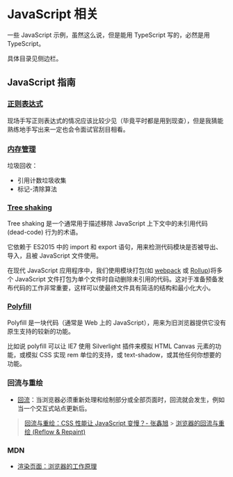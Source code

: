 # JavaScript 相关

一些 JavaScript 示例，虽然这么说，但是能用 TypeScript 写的，必然是用 TypeScript。

具体目录见侧边栏。

## JavaScript 指南

### [正则表达式](https://developer.mozilla.org/zh-CN/docs/Web/JavaScript/Guide/Regular_Expressions)

现场手写正则表达式的情况应该比较少见（毕竟平时都是用到现查），但是我猜能熟练地手写出来一定也会令面试官刮目相看。

### [内存管理](https://developer.mozilla.org/zh-CN/docs/Web/JavaScript/Memory_Management)

垃圾回收：

- 引用计数垃圾收集
- 标记-清除算法

### [Tree shaking](https://developer.mozilla.org/zh-CN/docs/Glossary/Tree_shaking)

Tree shaking 是一个通常用于描述移除 JavaScript 上下文中的未引用代码(dead-code) 行为的术语。

它依赖于 ES2015 中的 import 和 export 语句，用来检测代码模块是否被导出、导入，且被 JavaScript 文件使用。

在现代 JavaScript 应用程序中，我们使用模块打包(如 [webpack](https://webpack.js.org/) 或 [Rollup](https://github.com/rollup/rollup))将多个 JavaScript 文件打包为单个文件时自动删除未引用的代码。这对于准备预备发布代码的工作非常重要，这样可以使最终文件具有简洁的结构和最小化大小。

### [Polyfill](https://developer.mozilla.org/zh-CN/docs/Glossary/Polyfill)

Polyfill 是一块代码（通常是 Web 上的 JavaScript），用来为旧浏览器提供它没有原生支持的较新的功能。

比如说 polyfill 可以让 IE7 使用 Silverlight 插件来模拟 HTML Canvas 元素的功能，或模拟 CSS 实现 rem 单位的支持，或 text-shadow，或其他任何你想要的功能。

### 回流与重绘

- [回流](https://developer.mozilla.org/zh-CN/docs/Glossary/Reflow)：当浏览器必须重新处理和绘制部分或全部页面时，回流就会发生，例如当一个交互式站点更新后。

> [回流与重绘：CSS 性能让 JavaScript 变慢？- 张鑫旭](https://www.zhangxinxu.com/wordpress/2010/01/%E5%9B%9E%E6%B5%81%E4%B8%8E%E9%87%8D%E7%BB%98%EF%BC%9Acss%E6%80%A7%E8%83%BD%E8%AE%A9javascript%E5%8F%98%E6%85%A2%EF%BC%9F/) > [浏览器的回流与重绘 (Reflow & Repaint)](https://juejin.cn/post/6844903569087266823)

### MDN

- [渲染页面：浏览器的工作原理](https://developer.mozilla.org/zh-CN/docs/Web/Performance/How_browsers_work)
